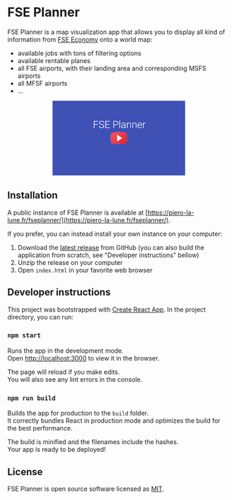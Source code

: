 # FSE Planner

FSE Planner is a map visualization app that allows you to display all kind of information from [FSE Economy](https://www.fseconomy.net) onto a world map:

* available jobs with tons of filtering options
* available rentable planes
* all FSE airports, with their landing area and corresponding MSFS airports
* all MFSF airports
* ...

<p align="center">
	<a href="https://www.youtube.com/watch?v=MDB7AFYSqMI" target="_blank"><img width="300" height="169" src="https://github.com/piero-la-lune/FSE-Planner/blob/readme/visual_assets/video_small.png?raw=true" alt="Overview video"></a>
</p>




## Installation

A public instance of FSE Planner is available at [https://piero-la-lune.fr/fseplanner/](https://piero-la-lune.fr/fseplanner/).

If you prefer, you can instead install your own instance on your computer:

1. Download the [latest release](https://github.com/piero-la-lune/FSE-Planner/releases) from GitHub (you can also build the application from scratch, see "Developer instructions" bellow)
2. Unzip the release on your computer
3. Open `index.html` in your favorite web browser


## Developer instructions

This project was bootstrapped with [Create React App](https://github.com/facebook/create-react-app).
In the project directory, you can run:

### `npm start`

Runs the app in the development mode.<br />
Open [http://localhost:3000](http://localhost:3000) to view it in the browser.

The page will reload if you make edits.<br />
You will also see any lint errors in the console.

### `npm run build`

Builds the app for production to the `build` folder.<br />
It correctly bundles React in production mode and optimizes the build for the best performance.

The build is minified and the filenames include the hashes.<br />
Your app is ready to be deployed!


## License

FSE Planner is open source software licensed as [MIT](https://github.com/piero-la-lune/FSE-Planner/blob/readme/LICENSE).